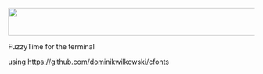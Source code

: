<p align="center">
  <img width="717" height="57" src="https://i.imgur.com/t2wQqyW.gif">
</p>

FuzzyTime for the terminal


using https://github.com/dominikwilkowski/cfonts
